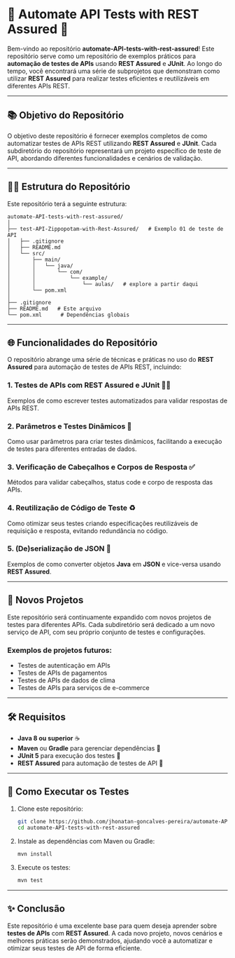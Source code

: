 # 🚀 **Automate API Tests with REST Assured** 🌟

Bem-vindo ao repositório **automate-API-tests-with-rest-assured**! Este repositório serve como um repositório de exemplos práticos para **automação de testes de APIs** usando **REST Assured** e **JUnit**. Ao longo do tempo, você encontrará uma série de subprojetos que demonstram como utilizar **REST Assured** para realizar testes eficientes e reutilizáveis em diferentes APIs REST.

---

## 📚 **Objetivo do Repositório**

O objetivo deste repositório é fornecer exemplos completos de como automatizar testes de APIs REST utilizando **REST Assured** e **JUnit**. Cada subdiretório do repositório representará um projeto específico de teste de API, abordando diferentes funcionalidades e cenários de validação.

---

## 🧑‍💻 **Estrutura do Repositório**

Este repositório terá a seguinte estrutura:

```
automate-API-tests-with-rest-assured/
│
├── test-API-Zippopotam-with-Rest-Assured/   # Exemplo 01 de teste de API
│   ├── .gitignore
│   ├── README.md
│   └── src/
│       ├── main/
│       │   └── java/
│       │       └── com/
│       │           └── example/
│       │               └── aulas/   # explore a partir daqui
│       └── pom.xml
│
├── .gitignore
├── README.md   # Este arquivo
└── pom.xml      # Dependências globais
```

---

## 🌐 **Funcionalidades do Repositório**

O repositório abrange uma série de técnicas e práticas no uso do **REST Assured** para automação de testes de APIs REST, incluindo:

### **1. Testes de APIs com REST Assured e JUnit** 🧑‍💻
Exemplos de como escrever testes automatizados para validar respostas de APIs REST.

### **2. Parâmetros e Testes Dinâmicos** 🔄
Como usar parâmetros para criar testes dinâmicos, facilitando a execução de testes para diferentes entradas de dados.

### **3. Verificação de Cabeçalhos e Corpos de Resposta** ✅
Métodos para validar cabeçalhos, status code e corpo de resposta das APIs.

### **4. Reutilização de Código de Teste** ♻️
Como otimizar seus testes criando especificações reutilizáveis de requisição e resposta, evitando redundância no código.

### **5. (De)serialização de JSON** 🔄
Exemplos de como converter objetos **Java** em **JSON** e vice-versa usando **REST Assured**.

---

## 🚀 **Novos Projetos**

Este repositório será continuamente expandido com novos projetos de testes para diferentes APIs. Cada subdiretório será dedicado a um novo serviço de API, com seu próprio conjunto de testes e configurações.

### Exemplos de projetos futuros:
- Testes de autenticação em APIs
- Testes de APIs de pagamentos
- Testes de APIs de dados de clima
- Testes de APIs para serviços de e-commerce

---

## 🛠️ **Requisitos**

- **Java 8 ou superior** ☕
- **Maven** ou **Gradle** para gerenciar dependências 🧳
- **JUnit 5** para execução dos testes 🧪
- **REST Assured** para automação de testes de API 📡

---

## 🚀 **Como Executar os Testes**

1. Clone este repositório:
   ```bash
   git clone https://github.com/jhonatan-goncalves-pereira/automate-API-tests-with-rest-assured.git
   cd automate-API-tests-with-rest-assured
   ```

2. Instale as dependências com Maven ou Gradle:
   ```bash
   mvn install
   ```

3. Execute os testes:
   ```bash
   mvn test
   ```

---

## ✨ **Conclusão**

Este repositório é uma excelente base para quem deseja aprender sobre **testes de APIs** com **REST Assured**. A cada novo projeto, novos cenários e melhores práticas serão demonstrados, ajudando você a automatizar e otimizar seus testes de API de forma eficiente.

